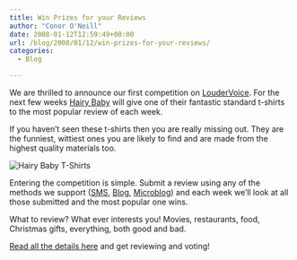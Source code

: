```yaml
---
title: Win Prizes for your Reviews
author: "Conor O'Neill"
date: 2008-01-12T12:59:49+00:00
url: /blog/2008/01/12/win-prizes-for-your-reviews/
categories:
  - Blog

---
```

We are thrilled to announce our first competition on [LouderVoice][1]. For the next few weeks [Hairy Baby][2] will give one of their fantastic standard t-shirts to the most popular review of each week.

If you haven&#8217;t seen these t-shirts then you are really missing out. They are the funniest, wittiest ones you are likely to find and are made from the highest quality materials too.

![Hairy Baby T-Shirts][3]

Entering the competition is simple. Submit a review using any of the methods we support ([SMS][4], [Blog][5], [Microblog][6]) and each week we&#8217;ll look at all those submitted and the most popular one wins.

What to review? What ever interests you! Movies, restaurants, food, Christmas gifts, everything, both good and bad.

[Read all the details here][7] and get reviewing and voting!

 [1]: http://www.loudervoice.com/
 [2]: http://www.hairybaby.com/
 [3]: http://www.loudervoice.com/wp-content/uploads/2008/01/HB0379.bookkhaki.jpg
 [4]: http://www.loudervoice.com/sms_help
 [5]: http:http://www.loudervoice.com/help/#blogs//
 [6]: http://www.loudervoice.com/help/#twitter
 [7]: http://www.loudervoice.com/competition01